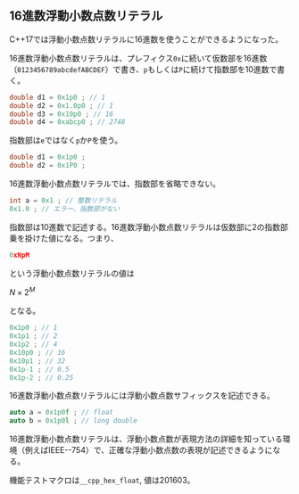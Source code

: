 ## 16進数浮動小数点数リテラル

C++17では浮動小数点数リテラルに16進数を使うことができるようになった。


16進数浮動小数点数リテラルは、プレフィクス`0x`に続いて仮数部を16進数（`0123456789abcdefABCDEF`）で書き、`p`もしくは`P`に続けて指数部を10進数で書く。


~~~cpp
double d1 = 0x1p0 ; // 1
double d2 = 0x1.0p0 ; // 1
double d3 = 0x10p0 ; // 16
double d4 = 0xabcp0 ; // 2748
~~~

指数部は`e`ではなく`p`か`P`を使う。

~~~cpp
double d1 = 0x1p0 ;
double d2 = 0x1P0 ;
~~~

16進数浮動小数点数リテラルでは、指数部を省略できない。

~~~cpp
int a = 0x1 ; // 整数リテラル
0x1.0 ; // エラー、指数部がない
~~~

指数部は10進数で記述する。16進数浮動小数点数リテラルは仮数部に2の指数部乗を掛けた値になる。つまり、

~~~cpp
0xNpM
~~~

という浮動小数点数リテラルの値は

$N \times 2^M$

となる。

~~~cpp
0x1p0 ; // 1
0x1p1 ; // 2
0x1p2 ; // 4
0x10p0 ; // 16
0x10p1 ; // 32
0x1p-1 ; // 0.5
0x1p-2 ; // 0.25
~~~

16進数浮動小数点数リテラルには浮動小数点数サフィックスを記述できる。

~~~cpp
auto a = 0x1p0f ; // float
auto b = 0x1p0l ; // long double
~~~


16進数浮動小数点数リテラルは、浮動小数点数が表現方法の詳細を知っている環境（例えばIEEE--754）で、正確な浮動小数点数の表現が記述できるようになる。

機能テストマクロは`__cpp_hex_float`, 値は201603。

